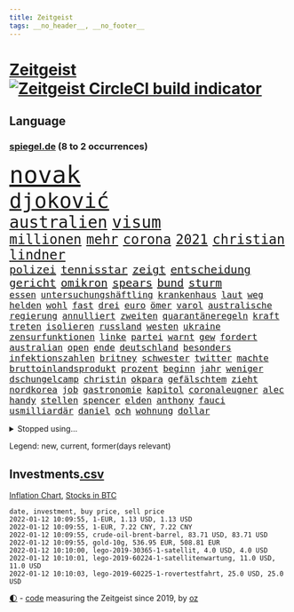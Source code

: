 ```yaml
---
title: Zeitgeist
tags: __no_header__, __no_footer__
---
```


# [Zeitgeist](https://oliz.io/zeitgeist/) [![Zeitgeist CircleCI build indicator](https://circleci.com/gh/ooz/zeitgeist.svg?style=shield)](https://circleci.com/gh/ooz/zeitgeist)

## Language

<h3><a href="https://www.spiegel.de" target="_blank">spiegel.de</a> (8 to 2 occurrences)</h3>
<p style="font-family:monospace">
<span style="font-size:32pt"><a href="news_links.html#novak" class="current">novak</a></span>
<br>
<span style="font-size:28pt"><a href="news_links.html#djoković" class="current">djoković</a></span>
<br>
<span style="font-size:22pt"><a href="news_links.html#australien" class="current">australien</a></span>
<span style="font-size:22pt"><a href="news_links.html#visum" class="new">visum</a></span>
<br>
<span style="font-size:18pt"><a href="news_links.html#millionen" class="current">millionen</a></span>
<span style="font-size:18pt"><a href="news_links.html#mehr" class="current">mehr</a></span>
<span style="font-size:18pt"><a href="news_links.html#corona" class="current">corona</a></span>
<span style="font-size:18pt"><a href="news_links.html#2021" class="current">2021</a></span>
<span style="font-size:18pt"><a href="news_links.html#christian" class="current">christian</a></span>
<span style="font-size:18pt"><a href="news_links.html#lindner" class="current">lindner</a></span>
<br>
<span style="font-size:15pt"><a href="news_links.html#polizei" class="current">polizei</a></span>
<span style="font-size:15pt"><a href="news_links.html#tennisstar" class="current">tennisstar</a></span>
<span style="font-size:15pt"><a href="news_links.html#zeigt" class="current">zeigt</a></span>
<span style="font-size:15pt"><a href="news_links.html#entscheidung" class="current">entscheidung</a></span>
<span style="font-size:15pt"><a href="news_links.html#gericht" class="current">gericht</a></span>
<span style="font-size:15pt"><a href="news_links.html#omikron" class="current">omikron</a></span>
<span style="font-size:15pt"><a href="news_links.html#spears" class="current">spears</a></span>
<span style="font-size:15pt"><a href="news_links.html#bund" class="current">bund</a></span>
<span style="font-size:15pt"><a href="news_links.html#sturm" class="current">sturm</a></span>
<br>
<span style="font-size:12pt"><a href="news_links.html#essen" class="current">essen</a></span>
<span style="font-size:12pt"><a href="news_links.html#untersuchungshäftling" class="new">untersuchungshäftling</a></span>
<span style="font-size:12pt"><a href="news_links.html#krankenhaus" class="current">krankenhaus</a></span>
<span style="font-size:12pt"><a href="news_links.html#laut" class="current">laut</a></span>
<span style="font-size:12pt"><a href="news_links.html#weg" class="current">weg</a></span>
<span style="font-size:12pt"><a href="news_links.html#helden" class="current">helden</a></span>
<span style="font-size:12pt"><a href="news_links.html#wohl" class="current">wohl</a></span>
<span style="font-size:12pt"><a href="news_links.html#fast" class="current">fast</a></span>
<span style="font-size:12pt"><a href="news_links.html#drei" class="current">drei</a></span>
<span style="font-size:12pt"><a href="news_links.html#euro" class="current">euro</a></span>
<span style="font-size:12pt"><a href="news_links.html#ömer" class="new">ömer</a></span>
<span style="font-size:12pt"><a href="news_links.html#varol" class="new">varol</a></span>
<span style="font-size:12pt"><a href="news_links.html#australische" class="current">australische</a></span>
<span style="font-size:12pt"><a href="news_links.html#regierung" class="current">regierung</a></span>
<span style="font-size:12pt"><a href="news_links.html#annulliert" class="current">annulliert</a></span>
<span style="font-size:12pt"><a href="news_links.html#zweiten" class="current">zweiten</a></span>
<span style="font-size:12pt"><a href="news_links.html#quarantäneregeln" class="current">quarantäneregeln</a></span>
<span style="font-size:12pt"><a href="news_links.html#kraft" class="current">kraft</a></span>
<span style="font-size:12pt"><a href="news_links.html#treten" class="current">treten</a></span>
<span style="font-size:12pt"><a href="news_links.html#isolieren" class="new">isolieren</a></span>
<span style="font-size:12pt"><a href="news_links.html#russland" class="current">russland</a></span>
<span style="font-size:12pt"><a href="news_links.html#westen" class="current">westen</a></span>
<span style="font-size:12pt"><a href="news_links.html#ukraine" class="current">ukraine</a></span>
<span style="font-size:12pt"><a href="news_links.html#zensurfunktionen" class="new">zensurfunktionen</a></span>
<span style="font-size:12pt"><a href="news_links.html#linke" class="current">linke</a></span>
<span style="font-size:12pt"><a href="news_links.html#partei" class="current">partei</a></span>
<span style="font-size:12pt"><a href="news_links.html#warnt" class="current">warnt</a></span>
<span style="font-size:12pt"><a href="news_links.html#gew" class="new">gew</a></span>
<span style="font-size:12pt"><a href="news_links.html#fordert" class="current">fordert</a></span>
<span style="font-size:12pt"><a href="news_links.html#australian" class="current">australian</a></span>
<span style="font-size:12pt"><a href="news_links.html#open" class="current">open</a></span>
<span style="font-size:12pt"><a href="news_links.html#ende" class="current">ende</a></span>
<span style="font-size:12pt"><a href="news_links.html#deutschland" class="current">deutschland</a></span>
<span style="font-size:12pt"><a href="news_links.html#besonders" class="current">besonders</a></span>
<span style="font-size:12pt"><a href="news_links.html#infektionszahlen" class="current">infektionszahlen</a></span>
<span style="font-size:12pt"><a href="news_links.html#britney" class="current">britney</a></span>
<span style="font-size:12pt"><a href="news_links.html#schwester" class="current">schwester</a></span>
<span style="font-size:12pt"><a href="news_links.html#twitter" class="current">twitter</a></span>
<span style="font-size:12pt"><a href="news_links.html#machte" class="current">machte</a></span>
<span style="font-size:12pt"><a href="news_links.html#bruttoinlandsprodukt" class="new">bruttoinlandsprodukt</a></span>
<span style="font-size:12pt"><a href="news_links.html#prozent" class="current">prozent</a></span>
<span style="font-size:12pt"><a href="news_links.html#beginn" class="current">beginn</a></span>
<span style="font-size:12pt"><a href="news_links.html#jahr" class="current">jahr</a></span>
<span style="font-size:12pt"><a href="news_links.html#weniger" class="current">weniger</a></span>
<span style="font-size:12pt"><a href="news_links.html#dschungelcamp" class="new">dschungelcamp</a></span>
<span style="font-size:12pt"><a href="news_links.html#christin" class="new">christin</a></span>
<span style="font-size:12pt"><a href="news_links.html#okpara" class="new">okpara</a></span>
<span style="font-size:12pt"><a href="news_links.html#gefälschtem" class="current">gefälschtem</a></span>
<span style="font-size:12pt"><a href="news_links.html#zieht" class="current">zieht</a></span>
<span style="font-size:12pt"><a href="news_links.html#nordkorea" class="current">nordkorea</a></span>
<span style="font-size:12pt"><a href="news_links.html#job" class="current">job</a></span>
<span style="font-size:12pt"><a href="news_links.html#gastronomie" class="current">gastronomie</a></span>
<span style="font-size:12pt"><a href="news_links.html#kapitol" class="current">kapitol</a></span>
<span style="font-size:12pt"><a href="news_links.html#coronaleugner" class="current">coronaleugner</a></span>
<span style="font-size:12pt"><a href="news_links.html#alec" class="current">alec</a></span>
<span style="font-size:12pt"><a href="news_links.html#handy" class="current">handy</a></span>
<span style="font-size:12pt"><a href="news_links.html#stellen" class="current">stellen</a></span>
<span style="font-size:12pt"><a href="news_links.html#spencer" class="current">spencer</a></span>
<span style="font-size:12pt"><a href="news_links.html#elden" class="new">elden</a></span>
<span style="font-size:12pt"><a href="news_links.html#anthony" class="current">anthony</a></span>
<span style="font-size:12pt"><a href="news_links.html#fauci" class="current">fauci</a></span>
<span style="font-size:12pt"><a href="news_links.html#usmilliardär" class="new">usmilliardär</a></span>
<span style="font-size:12pt"><a href="news_links.html#daniel" class="current">daniel</a></span>
<span style="font-size:12pt"><a href="news_links.html#och" class="new">och</a></span>
<span style="font-size:12pt"><a href="news_links.html#wohnung" class="current">wohnung</a></span>
<span style="font-size:12pt"><a href="news_links.html#dollar" class="current">dollar</a></span>
</p>
<details>
<summary>Stopped using...</summary>
<p class="former" style="font-size:12pt">
andrea(450) gerichtshof(450) freuen(449) investieren(449) cristiano(448) humanitäre(448) ronaldo(448) aufgeben(447) drama(447) flaschen(447) leeren(447) nötig(447) to(447) vermögen(447) wechseln(447) worauf(447) anerkennen(446) exemplare(446) fischer(446) krank(446) landesregierung(446) spaniens(446) starke(446) talent(446) beschließt(445) daimler(445) demonstriert(445) esken(445) juden(445) kippe(445) mediziner(445) parteitag(445) prüfung(445) saskia(445) ungewöhnlich(445) vorsitzenden(445) alternativen(444) asiatischen(444) durchsucht(444) erholung(444) gehe(444) kabinett(444) komplizen(444) maas(444) modernen(444) rivalen(444) schlechten(444) schlimmsten(444) schoss(444) verschaffen(444) wofür(444) abends(443) ausprobiert(443) flick(443) klingbeil(443) kollaps(443) konzernchef(443) lars(443) minderjährige(443) persönliche(443) scheuer(443) strafmaßnahmen(443) verschärfung(443) ausflug(442) erfahrungen(442) gesagt(442) kanzlerin(442) muster(442) nordsee(442) persönlich(442) schadet(442) subventionen(442) unterschiede(442) voran(442) warentest(442) wählt(442) anwalt(441) bessere(441) brettspiele(441) egal(441) einführen(441) elfmeter(441) englischen(441) fraktionschef(441) historischen(441) nannte(441) pole(441) roboter(441) rückschlag(441) schlag(441) stil(441) verschwunden(441) ökonom(441) auslöser(440) beschäftigte(440) dahin(440) geriet(440) getrennt(440) jung(440) mahnt(440) regieren(440) rekordhoch(440) sicherte(440) träumen(440) verteidigung(440) zwang(440) begrenzen(439) begründung(439) gewaltige(439) haare(439) radsport(439) wirtschaftsministerium(439) christopher(438) einzug(438) entschied(438) experte(438) frust(438) gerecht(438) kochinstituts(438) kritische(438) kurve(438) mathias(438) senkt(438) teamkollegen(438) umweltschützer(438) wege(438) wirtschaftlichen(438) 13jähriger(437) appell(437) berlins(437) beschließen(437) billie(437) eilish(437) einziehen(437) fahrrad(437) längere(437) studierenden(437) tödlicher(437) warschau(437) bundeskanzlerin(436) computer(436) digitaler(436) hammer(436) heimlich(436) norbert(436) nutzte(436) preisen(436) ursachen(436) veranstaltung(436) allianz(435) aufgenommen(435) ausgegeben(435) auskunft(435) brite(435) erbe(435) koch(435) schmidt(435) schnelltests(435) still(435) verläufen(435) verstärken(435) ermordeten(434) kulissen(434) lkw(434) lob(434) opfers(434) quer(434) reißt(434) verlauf(434) anruf(433) bestes(433) globale(433) gründen(433) nachspiel(433) regiert(433) trauen(433) übernahme(433) beinahe(432) normalität(432) schönsten(432) verteilung(432) wahre(432) arbeitslosigkeit(431) könig(431) nationale(431) signalisiert(431) zinsen(431) üben(431) gaben(430) spektakulären(430) loswerden(429) schwerem(429) transporter(429) aufbruch(428) dar(428) dieselskandal(428) gekauft(428) kommunistische(428) 11(427) fakten(427) kanzleramtschef(427) verstanden(427) zigaretten(427) zwischenzeitlich(427) begründet(426) kanzlerschaft(426) mama(426) negative(426) spanische(426) status(426) verbände(426) ostsee(425) roger(425) verzweifelten(425) diversität(424) grünenchef(424) hürde(424) landete(424) nation(424) strenge(424) zukünftig(424) attacken(423) begeistert(423) exporte(423) herzen(423) kontrollen(423) spaß(423) zeugin(423) züge(423) steffen(422) auftreten(421) brandstiftung(421) detail(421) pandemiebekämpfung(421) aussehen(420) marsch(420) moschee(420) provokation(420) schwerverletzte(420) 19jähriger(419) hunger(419) dachten(418) frisch(418) gesichert(418) nieder(418) singapur(417) sizilien(417) treiben(417) ämter(417) bundesamts(415) unterschrieben(415) vfb(415) rang(414) verkürzt(414) projekte(413) spahns(412) spannend(412) steigern(412) stärkt(412) telefonat(412) vermisste(412) schwung(411) america(410) vereidigt(410) 36(409) hinweis(409) aktivist(408) benötigte(407) impfkommission(407) schock(407) unterdessen(407) verfolger(407) einleiten(406) intensivstationen(406) gehabt(405) vorschriften(405) staus(403) diana(402) bewaffneten(399) festhalten(399) coronaimpfstoffs(398) überfall(397) laufbahn(396) prägte(395) armen(394) startup(394) vertraute(394) wasserstoff(388) indiana(384) offener(383) cdu/csu(382) krawalle(382) sammeln(382) hagen(381) bösen(380) schach(380) impfzentren(378) herzinfarkt(377) beheben(375) diess(372) kolleginnen(371) boomt(370) vertrauten(370) unfällen(369) kilo(368) nick(365) auslieferung(363) flogen(361) herrschaft(361) rüstet(361) heidelberg(358) bauarbeiten(357) irgendwie(348) knappen(346) dosis(344) verstoß(344) unterschrift(342) arbeitsgericht(338) westliche(338) infos(336) anna(334) statistischen(334) blockierten(331) klettert(330) singen(329) gewisse(325) vereinbarung(324) völkermord(323) ergab(315) militärputsch(315) plagen(308) luxus(305) wunden(305) medaille(300) carlos(296) längerem(295) 13jährigen(291) orte(288) übung(287) bälle(282) cannabis(276) investor(275) boxen(273) diplomatische(273) interessante(272) 15jähriger(265) bemühen(265) nationalelf(262) qualifying(259) zoff(259) höchster(253) finanziert(250) campingplatz(249) ferdinand(248) illusion(246) vorgesetzten(246) bildtv(242) wütenden(239) wissenschaftliche(236) verstappens(234) krieges(227) 2013(224) auszeichnung(224) richteten(224) kriegsende(220) zwickau(220) erholen(217) absolute(215) kontinent(212) litten(212) lokführer(212) johansson(211) befugnisse(210) gegend(210) eingeladen(208) mtv(208) gefälscht(207) lehrerverband(206) spiegelreporter(206) gewohnheiten(205) mitregieren(205) fox(204) verständigung(203) formel1rennen(202) terroranschlägen(201) verließ(201) shell(199) laune(198) treibstoff(198) stein(195) unterbinden(195) fangquoten(194) tenniswelt(194) us(194) bevorzugt(192) unwettern(192) seither(190) urteilte(188) hochrechnung(187) kühnert(187) peters(187) naht(186) aufzunehmen(185) vormittag(185) bauern(183) eingemischt(183) ernstfall(183) profil(183) vorerkrankungen(183) wahlsieger(183) ausnahme(182) bestseller(182) kollidiert(182) pendler(182) spinnen(182) guido(181) jahrelange(181) naturkatastrophen(180) machtwechsel(179) ranking(179) astronomen(178) kümmern(178) erbeutet(177) rängen(176) expertengremium(175) lucas(175) spdfraktion(175) ahmed(174) besseres(174) kämpften(174) verharmlost(174) wäsche(173) absolviert(171) coup(171) 21jährigen(170) erpressen(170) norm(170) assange(169) instrumente(169) leuchten(169) russen(169) wikileaksgründer(169) aufsichtsratschef(168) axel(168) günstige(168) rezepte(168) warnungen(168) 1941(167) erobert(167) tanklaster(167) 72(166) stockt(166) tibet(166) georgien(164) 1997(163) brinkmann(163) jamal(163) musiala(163) coronastrategie(162) geldstrafen(161) anwohnern(160) zugestimmt(158) bär(157) zwischendurch(157) emiraten(156) gegenwart(156) alqaida(155) umzug(155) ausgefallen(154) überfüllt(154) überwältigender(154) abtreibungsgesetz(153) sortiert(153) vertragsverlängerung(153) militärpräsenz(151) schadensbegrenzung(151) katastrophengebiet(150) drohnenaufnahmen(149) kartellbehörde(149) kreativ(149) verkauften(149) alleingang(148) lebten(148) 31jährige(147) beseitigen(147) gehörten(147) gesund(147) dankte(146) verschwundene(146) handgreiflich(145) ioc(144) komitee(144) sportlern(144) 1936(142) kolumbianische(142) krater(142) rauch(142) weibliche(142) 20000(141) antikörper(141) nachtzüge(141) stürme(141) topmanager(141) formel1pressestimmen(140) monika(140) prioritäten(140) revier(140) begreifen(139) camp(139) amoklauf(138) bahnstrecke(138) dieselfahrzeugen(138) selenskyj(138) unerbittlich(138) wolodymyr(138) gigantischen(137) norweger(137) 80jähriger(136) bundesbehörde(136) badenbaden(135) genügend(135) chinesen(134) ereignete(134) impfwilligen(134) mobiles(134) auftragsbücher(133) fossiler(133) get(133) regnet(133) russischem(132) schwarz(132) 1976(131) geeignet(131) scherzt(131) ankara(130) aufwand(130) verbinden(130) autokraten(129) europäisches(129) niklas(129) domenico(128) drittimpfung(128) faszinierende(128) aufträge(127) hansjoachim(127) jae(127) lina(127) polizeigewahrsam(127) positives(127) 69(126) helene(126) mannheim(126) reiten(126) engsten(125) flüchtlingskrise(125) bekomme(124) gewählte(124) conte(123) exemplar(123) gewagt(123) schwierigste(123) betreffen(122) fatalen(122) geschätzt(122) saisonstart(122) unerwünscht(122) favoritenrolle(121) fische(121) aktivieren(120) beute(120) röttgen(120) wahlberechtigten(120) norwich(119) ten(119) bedürftige(118) bezug(118) immobilienkonzern(118) kontrahenten(118) schlafen(118) 39jähriger(117) niedergeschlagen(117) hubschrauberabsturz(116) miese(116) reuter(116) wirtschaftskrise(116) coronaprämie(115) geschadet(114) herstellung(114) juristisches(114) konfisziert(114) nutzerinnen(114) staatsbesuch(114) beate(113) craig(113) machtübernahme(113) kameke(112) logistik(112) losgegangen(112) missbrauchen(112) nadine(112) autokonzerne(111) endverbraucher(111) foodwatch(111) freundinnen(111) grenzzaun(111) durchgeführt(110) müttern(110) pfizer(110) wahlkampfauftakt(110) beeinflusste(109) investiert(109) pastor(108) award(107) mordkommission(107) spdgeneralsekretär(107) weltberühmte(107) ausharren(106) genie(106) heimspiel(106) stufe(106) 70000(105) polnischbelarussischen(104) zugverkehr(104) 3g(103) bundessozialgericht(103) ergaben(103) friedensnobelpreisträgerin(103) hawaii(103) tanzt(103) verbündeten(103) limousine(102) laufzeit(101) entlasten(100) abba(99) anführen(99) auszug(99) blättern(99) internationalem(99) koalitionsverhandlungen(99) voyage(99) royals(98) zeitgleich(98) zwecke(98) angeschlossen(96) kinderreportern(96) lösungen(96) potenziellen(96) stach(95) 30jährige(94) dealer(94) elfjährige(94) gasversorger(94) nikita(94) protokoll(94) spiegelinterview(94) vorteil(94) 06(93) routine(93) demokratieaktivisten(92) geschäftsführerin(92) handlungen(92) newsblog(92) posse(92) spdvorsitzende(92) söders(92) unerwünschte(92) verkehrsbetriebe(92) infektionsschutzgesetz(91) konflikts(91) moderatoren(91) pflegeheimen(91) statistisch(91) arten(90) exklusiven(90) genesung(90) gesenkt(90) tumulten(90) usmagazin(90) wobei(90) anzubieten(89) deaktiviert(89) friedens(89) himmlischen(89) kinderinterview(89) media(89) 3gregel(88) digitales(88) duos(88) feature(88) indopazifik(88) nolan(88) sibirischen(88) stabile(88) time(88) timemagazin(88) angeprangert(87) angeschlagenen(87) elektrizität(87) enkelin(87) frühstück(87) großmutter(87) kremlsprecher(87) millionengewinn(87) 19jährigen(86) berichterstatter(86) finanzhilfen(86) schwachstelle(86) belfast(85) chaotischsten(85) gebeutelte(85) gomà(85) jockey(85) klosterhalfen(85) konstanze(85) novell(85) performance(85) söldnertruppe(85) umkehren(85) züchter(85) 20jährigen(84) bundesligatopspiel(84) durchgefallen(84) eindringlich(84) umgebracht(84) vorräte(84) abhängigkeit(83) besserer(83) betonen(83) lithium(83) wesen(83) alnusra(82) bildet(82) brennendes(82) brüskiert(82) kampfstarker(82) mad(82) steak(82) beieinander(81) ifoinstituts(81) quoten(81) 40jähriger(80) blatt(80) derby(80) domizil(80) erholte(80) exportiert(80) fdppolitiker(80) ortsteil(80) schärferen(80) vielversprechendsten(80) außenamt(79) liest(79) parteivize(79) tücken(79) burundi(78) spiegelbuch(78) fehlentscheidung(77) komponierte(77) manipulierten(77) riskieren(77) sonderparteitag(77) swiss(77) zahlungsunfähigkeit(77) anleihe(76) demokratiegipfel(76) fraktionsvorsitzenden(76) gazpromkonzern(76) linien(76) siebten(76) torlos(76) umstellung(76) verschlechtert(76) vulkans(76) zinszahlung(76) gewordene(75) luc(75) nachfolgern(75) rewe(75) weiterbildung(75) achtmal(74) feierlaune(74) novatek(74) rauswurf(74) zuständigkeit(74) empfindlichen(73) hollywoods(73) kampfansage(73) rwe(73) siebenmal(73) weiche(73) exekutionen(72) gange(72) handschellen(72) kleineren(72) tierarten(72) verspielen(72) angesprochen(71) jesse(71) notarztwagen(71) ovations(71) partnern(71) rettungswagen(71) standing(71) winkel(71) bundestagsfraktion(70) graffiti(70) pädophile(70) shanghai(70) tasche(70) wich(70) 78(69) coronabonus(69) energiekrise(69) exjusochef(69) galopp(69) löschung(69) stade(69) todesopfern(69) überglücklich(69) 3ddrucker(68) nachziehen(68) neuaufstellung(68) spielerinnen(68) äußerten(68) bundesverwaltungsgericht(67) europacup(67) gestohlenen(67) grauen(67) parteichefs(67) steckten(67) 1974(66) abstriche(66) carolina(66) haushaltssperre(66) kampfsportler(66) staatlich(66) suizid(66) topligen(66) zurückgezogen(66) dmitri(65) erreichbar(65) kompromissbereitschaft(65) künstlicher(65) zerknirscht(65) anfällig(64) blätter(64) bundesligist(64) exsprecherin(64) hengst(64) kläger(64) menschheit(64) richtete(64) verkündung(64) visionär(64) wachmann(64) expertise(63) ferngesteuerte(63) gap(63) gewachsen(63) schiene(63) selbsttests(63) enteignung(62) eupolitiker(62) fairness(62) glückliches(62) großhandel(62) großhandelspreise(62) materialknappheit(62) popstars(62) verdachtsfall(62) gewerbe(61) hassparolen(61) saal(61) single(61) verwerfungen(61) dfbteam(60) feldenkirchen(60) geklaut(60) schleifen(60) verteidigungspolitik(60) votiert(60) ampelverhandlungen(59) doppelspitze(59) erschlagen(59) gefährt(59) importiert(59) mond(59) sterne(59) baubranche(58) bedingung(58) berühmter(58) generäle(58) gesetzen(58) menschlichkeit(58) bundesebene(57) darsteller(57) dfl(57) gerichtsverfahren(57) gezerrt(57) netflixspecial(57) privatleben(57) spielfilm(57) twitterte(57) vereidigung(57) austria(56) drastischeren(56) dschungel(56) geförderte(56) hafenstadt(56) inside(56) rechtsextrem(56) spdfraktionschef(56) exbildchefredakteur(55) renaissance(55) einzuwirken(54) freier(54) gegenseitigen(54) paketbote(54) ray(54) repräsentantenhaus(54) volkswagenchef(54) außengrenze(53) durchgestochen(53) geldpolitik(53) medienkonzern(53) physikerin(53) priesemann(53) verlobt(53) viola(53) zulieferer(53) überlastung(53) bosnien(52) carolin(52) dodik(52) kühlschrank(52) milorad(52) norderstedt(52) rechtsextremer(52) verirrte(52) drogenhandel(51) gasfirmen(51) kleintransporter(51) kommentiert(51) strommast(51) tickt(51) todesurteile(51) beruft(50) coronamedikament(50) döpfner(50) lieferte(50) samariter(50) stromausfall(50) versorger(50) vorzugehen(50) adrenalin(49) geworben(49) kommissionspräsidentin(49) milliardenstrafe(49) objekt(49) straßenbahn(49) erheblichen(48) fahrplanwechsel(48) finanzspritze(48) gletscher(48) korrigieren(48) maskenaffäre(48) potter(48) staatsspitze(48) vermieden(48) ampelbündnis(47) hungersnot(47) kohfeldt(47) nationalgarde(47) pkwmaut(47) härten(46) luitz(46) moon(46) rechnungshof(46) robuste(46) sechzigerjahren(46) sizilianischen(46) solcher(46) verbundenen(46) verwehrt(46) vollem(46) 59(45) aufgeteilt(45) faires(45) folgende(45) fraktionsspitze(45) sperrzone(45) erstritten(44) hilfsmittel(44) praxen(44) schärferes(44) wikileaksgründers(44) auslieferungen(43) autoherstellers(43) blockabfertigung(43) fischereistreit(43) hinterließ(43) seitenlinie(43) spieltisch(43) amanal(42) petros(42) valencia(42) waffenhandel(42) coronalockdowns(41) erlauben(41) fischereilizenzen(41) verkehrswende(41) willemsen(41) bruders(40) formulierung(40) referendum(40) stürzten(40) verlockend(40) anwenden(39) gender(39) hochhaus(39) polizeibehörde(39) saubere(39) wartezeiten(39) wählte(39) abschiebung(38) hinrichtungen(38) krisenland(38) mehrmals(38) sträubt(38) zugute(38) abgreifen(37) ally(37) bosnienherzegowina(37) geflecht(37) pally(37) perfekt(37) silva(37) diwforscher(36) drängten(36) einflussreiche(36) ethikrat(36) formuliert(36) gerechtfertigt(36) schreck(36) schwimmolympiasieger(36) viermal(36) autokäufer(35) beleuchtung(35) beraubt(35) blauen(35) boykottieren(35) brandenburgischen(35) erhältlich(35) fußballs(35) musical(35) reißen(35) rücknahme(35) urkunde(35) verkehrssektor(35) vorgesehen(35) dieselben(34) dwayne(34) gefährlichste(34) mittelstand(34) schildkröten(34) stellvertretenden(34) betriebsrat(33) christiane(33) geisel(33) heizstrahler(33) kamele(33) ministeramt(33) rückseite(33) safe(33) spektrum(33) verwüstungen(33) 175(32) bauunternehmen(32) energieträger(32) intensiv(32) komplettes(32) zahlungsschwierigkeiten(32) zuverlässig(32) üblicherweise(32) bornholm(31) korridor(31) lärm(31) people's(31) coronadebatte(30) herber(30) kleid(30) nicaragua(30) ostafrikanischen(30) sauber(30) superstürmer(30) unterhaltung(30) verlobte(30) erklärungsnot(29) hetze(29) memmingen(29) strompreis(29) wmfinale(29) ausschließlich(28) eingezeichnet(28) energiequelle(28) euinnenkommissarin(28) jahrescharts(28) mund(28) notrufe(28) pandemiebeschränkungen(28) quadrat(28) quadrats(28) wirtschaftlich(28) ylva(28) bosnischen(27) millionenwert(27) naturschutzorganisation(27) vermarktet(27) 113(26) aggressionen(26) coronakrisenstab(26) geschmack(26) goldener(26) juwelen(26) lagerhalle(26) parlamentarischen(26) patientinnen(26) stall(26) starkes(26) unerlaubter(26) versicherten(26) werbeversprechen(26) windbeutel(26) fotografierte(25) jude(25) sachverständigenrat(25) wirtschaftsweisen(25) dosbpräsident(24) inhaftierter(24) kompromiss(24) militärchef(24) spüre(24) steuersystem(24) unterschreiben(24) welthit(24) 432(23) iraker(23) kommilitonen(23) abschreiben(22) amtsinhaber(22) betracht(22) definierte(22) erwachen(22) nachgeschärft(22) resultieren(22) schönheitswettbewerb(22) serena(22) abgenommen(21) begegnet(21) gedruckt(21) kick(21) michigan(21) pflegeberufe(21) schwersten(21) behandlungsfehler(20) defactoregierungschefin(20) entschlossen(20) finanzchef(20) geckos(20) herausforderer(20) rotgrüngelbe(20) siebter(20) usrepräsentantenhaus(20) bauernverband(19) ideologische(19) laschetvertraute(19) rückversicherer(19) wiederzuerkennen(19) atomstrom(18) auftragsmord(18) coronafachleute(18) extremsportler(18) kommunistischer(18) weltpolitik(18) wertvolle(18) alraisi(17) geschäftsführende(17) interpol(17) kinderbuch(17) management(17) naser(17) seifert(17) verimpft(17) ethikratmitglied(16) fliegerbombe(16) gewaltbereite(16) khashoggi(16) spielzeit(16) berechnet(15) eignen(15) gong(15) krisenstab(15) schicksalsschläge(15) zocken(15) überschüssiges(15) überzeugten(15) beratungsfirma(14) bestritten(14) halbmarathon(14) hässliche(14) krebsdiagnose(14) ligaspiele(14) organisatoren(14) trainerdebüt(14) währungskrise(14) ampelspitzen(13) berufsspezifische(13) beschäftige(13) kronprinz(13) ministerposten(13) nepomnjaschtschi(13) probezeit(13) schachwm(13) verdopplung(13) verschiedenen(13) verwaltungsgerichtshof(13) dominanten(12) erstaunliches(12) hildegard(12) interimscoach(12) neuschnee(12) quo(12) shakespeare(12) streitpunkt(12) texte(12) angekündigte(11) salzburger(11) schulschließung(11) stroms(11) unterzeichnen(11)
</p>
</details>
<p>Legend: <span class="new">new</span>, <span class="current">current</span>, <span class="former">former(days relevant)</span></p>

## Investments[.csv](investments.csv)

[Inflation Chart](https://inflationchart.com),
[Stocks in BTC](https://stonksinbtc.xyz/)

```
date, investment, buy price, sell price
2022-01-12 10:09:55, 1-EUR, 1.13 USD, 1.13 USD
2022-01-12 10:09:55, 1-EUR, 7.22 CNY, 7.22 CNY
2022-01-12 10:09:55, crude-oil-brent-barrel, 83.71 USD, 83.71 USD
2022-01-12 10:09:55, gold-10g, 536.95 EUR, 508.81 EUR
2022-01-12 10:10:00, lego-2019-30365-1-satellit, 4.0 USD, 4.0 USD
2022-01-12 10:10:01, lego-2019-60224-1-satellitenwartung, 11.0 USD, 11.0 USD
2022-01-12 10:10:03, lego-2019-60225-1-rovertestfahrt, 25.0 USD, 25.0 USD
```

<footer>
<a href="javascript:toggleTheme()" class="nav">🌓</a>
- <a href="https://github.com/ooz/zeitgeist">code</a> measuring the Zeitgeist since 2019, by <a href="https://oliz.io">oz</a>
</footer>
